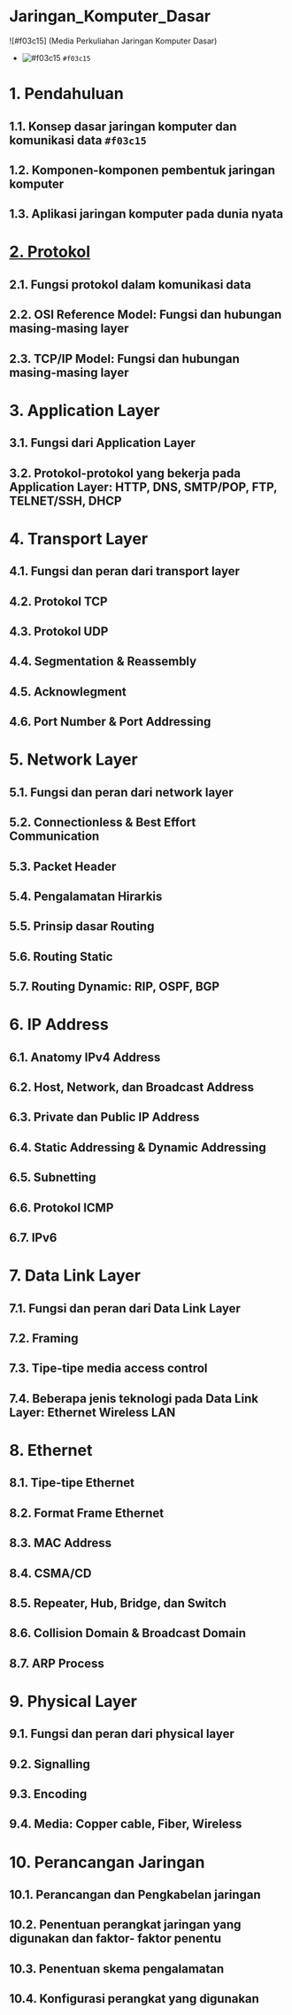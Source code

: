 # Jaringan_Komputer_Dasar
![#f03c15] (Media Perkuliahan Jaringan Komputer Dasar)
- ![#f03c15](https://placehold.co/15x15/f03c15/f03c15.png) `#f03c15`

# 1. Pendahuluan

## 1.1. Konsep dasar jaringan komputer dan komunikasi data `#f03c15`
## 1.2. Komponen-komponen pembentuk jaringan komputer</b>
## 1.3. Aplikasi jaringan komputer pada dunia nyata


# [2. Protokol](/protokol.md)
## 2.1. Fungsi protokol dalam komunikasi data
## 2.2. OSI Reference Model: Fungsi dan hubungan    masing-masing layer
## 2.3. TCP/IP Model: Fungsi dan hubungan masing-masing layer


# 3. Application Layer
## 3.1. Fungsi dari Application Layer
## 3.2. Protokol-protokol yang bekerja pada Application Layer: HTTP, DNS, SMTP/POP, FTP, TELNET/SSH, DHCP


# 4. Transport Layer
## 4.1. Fungsi dan peran dari transport layer
## 4.2. Protokol TCP
## 4.3. Protokol UDP
## 4.4. Segmentation & Reassembly
## 4.5. Acknowlegment
## 4.6. Port Number & Port Addressing


# 5. Network Layer
## 5.1. Fungsi dan peran dari network layer
## 5.2. Connectionless & Best Effort Communication
## 5.3. Packet Header
## 5.4. Pengalamatan Hirarkis
## 5.5. Prinsip dasar Routing
## 5.6. Routing Static
## 5.7. Routing Dynamic: RIP, OSPF, BGP


# 6. IP Address
## 6.1. Anatomy IPv4 Address
## 6.2. Host, Network, dan Broadcast Address
## 6.3. Private dan Public IP Address
## 6.4. Static Addressing & Dynamic Addressing
## 6.5. Subnetting
## 6.6. Protokol ICMP
## 6.7. IPv6


# 7. Data Link Layer
## 7.1. Fungsi dan peran dari Data Link Layer
## 7.2. Framing
## 7.3. Tipe-tipe media access control
## 7.4. Beberapa jenis teknologi pada Data Link Layer: Ethernet Wireless LAN


# 8. Ethernet
## 8.1. Tipe-tipe Ethernet
## 8.2. Format Frame Ethernet
## 8.3. MAC Address
## 8.4. CSMA/CD
## 8.5. Repeater, Hub, Bridge, dan Switch
## 8.6. Collision Domain & Broadcast Domain
## 8.7. ARP Process


# 9. Physical Layer
## 9.1. Fungsi dan peran dari physical layer
## 9.2. Signalling
## 9.3. Encoding
## 9.4. Media: Copper cable, Fiber, Wireless


# 10. Perancangan Jaringan
## 10.1. Perancangan dan Pengkabelan jaringan
## 10.2. Penentuan perangkat jaringan yang digunakan dan faktor- faktor penentu
## 10.3. Penentuan skema pengalamatan
## 10.4. Konfigurasi perangkat yang digunakan
